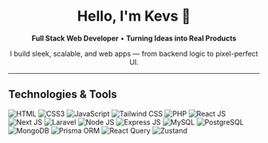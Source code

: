 <h1 align="center">Hello, I'm Kevs 👋</h1>

<p align="center">
  <strong>Full Stack Web Developer</strong> • <strong>Turning Ideas into Real Products</strong>
</p>

<p align="center">
   I build sleek, scalable, and web apps — from backend logic to pixel-perfect UI.
</p>

---

## Technologies & Tools

![HTML](https://img.shields.io/badge/HTML5-E34F26?style=for-the-badge&logo=html5&logoColor=fff)
![CSS3](https://img.shields.io/badge/CSS-1572B6?style=for-the-badge&logo=css&logoColor=white)
![JavaScript](https://img.shields.io/badge/JavaScript-F7DF1E?style=for-the-badge&logo=javascript&logoColor=000)
![Tailwind CSS](https://img.shields.io/badge/Tailwind_CSS-38B2AC?style=for-the-badge&logo=tailwind-css&logoColor=fff)
![PHP](https://img.shields.io/badge/PHP-777BB4?style=for-the-badge&logo=php&logoColor=fff)
![React JS](https://img.shields.io/badge/React_JS-61DAFB?style=for-the-badge&logo=react&logoColor=000)
![Next JS](https://img.shields.io/badge/Next_JS-000000?style=for-the-badge&logo=nextdotjs&logoColor=fff)
![Laravel](https://img.shields.io/badge/Laravel-FF2D20?style=for-the-badge&logo=laravel&logoColor=fff)
![Node JS](https://img.shields.io/badge/Node_JS-339933?style=for-the-badge&logo=nodedotjs&logoColor=fff)
![Express JS](https://img.shields.io/badge/Express_JS-000000?style=for-the-badge&logo=express&logoColor=fff)
![MySQL](https://img.shields.io/badge/MySQL-4479A1?style=for-the-badge&logo=mysql&logoColor=fff)
![PostgreSQL](https://img.shields.io/badge/PostgreSQL-4169E1?style=for-the-badge&logo=postgresql&logoColor=fff)
![MongoDB](https://img.shields.io/badge/MongoDB-47A248?style=for-the-badge&logo=mongodb&logoColor=fff)
![Prisma ORM](https://img.shields.io/badge/Prisma_ORM-2D3748?style=for-the-badge&logo=prisma&logoColor=fff)
![React Query](https://img.shields.io/badge/React_Query-FF4154?style=for-the-badge&logo=react-query&logoColor=fff)
![Zustand](https://img.shields.io/badge/Zustand-8B4513?style=for-the-badge&logo=Zustand&logoColor=white)
